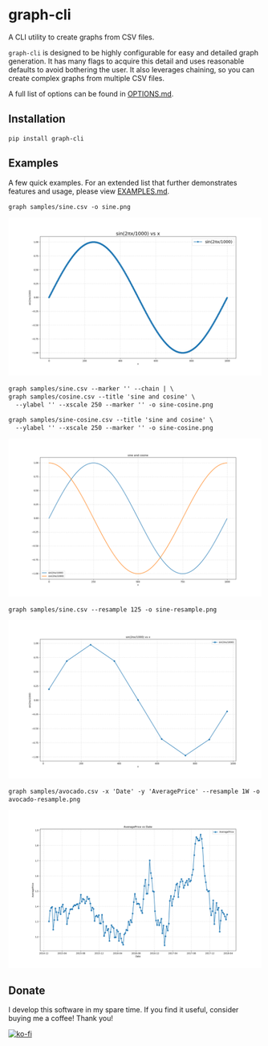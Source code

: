 # graph-cli

A CLI utility to create graphs from CSV files.

`graph-cli` is designed to be highly configurable for easy and detailed
graph generation. It has many flags to acquire this detail and uses
reasonable defaults to avoid bothering the user. It also leverages
chaining, so you can create complex graphs from multiple CSV files.

A full list of options can be found in [OPTIONS.md](OPTIONS.md).

## Installation

```
pip install graph-cli
```

## Examples
A few quick examples. For an extended list that further demonstrates
features and usage, please view [EXAMPLES.md](EXAMPLES.md).

```
graph samples/sine.csv -o sine.png
```

![sine](screenshots/sine.png)

```
graph samples/sine.csv --marker '' --chain | \
graph samples/cosine.csv --title 'sine and cosine' \
  --ylabel '' --xscale 250 --marker '' -o sine-cosine.png
```

```
graph samples/sine-cosine.csv --title 'sine and cosine' \
  --ylabel '' --xscale 250 --marker '' -o sine-cosine.png
```

![sine-cosine](screenshots/sine-cosine.png)

```
graph samples/sine.csv --resample 125 -o sine-resample.png
```

![sine-resample](screenshots/sine-resample.png)

```
graph samples/avocado.csv -x 'Date' -y 'AveragePrice' --resample 1W -o avocado-resample.png
```

![avocado-resample](screenshots/avocado-resample.png)

## Donate

I develop this software in my spare time. If you find it useful, consider
buying me a coffee! Thank you!

[![ko-fi](https://www.ko-fi.com/img/donate_sm.png)](https://ko-fi.com/O5O0LAWC)
